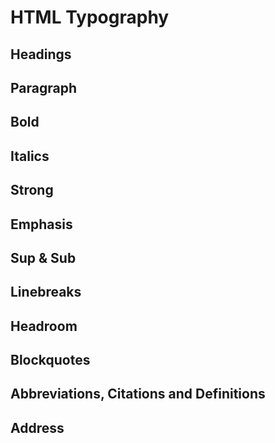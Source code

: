 # HTML Typography

## Headings

## Paragraph

## Bold

## Italics

## Strong

## Emphasis

## Sup & Sub

## Linebreaks

## Headroom

## Blockquotes

## Abbreviations, Citations and Definitions

## Address
